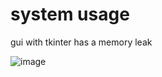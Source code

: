 # system usage
gui with tkinter has a memory leak

![image](https://github.com/GitKayttaja/sysinfo/assets/156792730/72cab6e0-655b-4cbb-a324-640d46a42da2)
